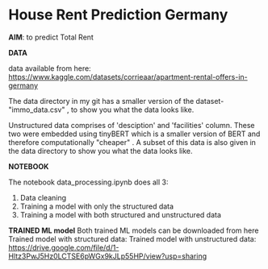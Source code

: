 # House Rent Prediction Germany

**AIM**: to predict Total Rent  


**DATA**

data available from here: https://www.kaggle.com/datasets/corrieaar/apartment-rental-offers-in-germany

The data directory in my git has a smaller version of the dataset- "immo_data.csv" , to show you what the data looks like. 

Unstructured data comprises of 'desciption' and 'facilities' column. These two were embedded using tinyBERT which is a smaller version of BERT and therefore computationally "cheaper" . A subset of this data is also given in the data directory to show you what the data looks like. 


**NOTEBOOK**

The notebook data_processing.ipynb does all 3: 
1. Data cleaning
2. Training a model with only the structured data
3. Training a model with both structured and unstructured data




**TRAINED ML model**
Both trained ML models can be downloaded from here
Trained model with structured data: 
Trained model with unstructured data: https://drive.google.com/file/d/1-Hltz3PwJ5Hz0LCTSE6pWGx9kJLp55HP/view?usp=sharing

